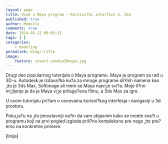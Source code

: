 ```yaml
---
layout: page
title: Uvod u Maya program – Korisni?ki interface 2. deo
published: true
author: Momcilo
comments: true
date: 2014-03-12 09:03:31
tags: [ ]
categories:
    - modeling
permalink: blog/:title
image:
    feature: cover2-uvoduu3Dmaya.jpg
---
```

Drugi deo popularnog tutorijala o Maya programu. Maya je program za rad u 3D-u. Autodesk je izdava?ka ku?a za mnoge programe sli?nih namena kao ڑto je 3ds Max, Softimage ali meni se Maya najviڑe svi?a. Moje li?no miڑljenje je da je Maya viڑe prilago?ena filmu, a 3ds Max za igre.

U ovom tutorijalu pri?am o osnovama korisni?kog interfesja i navigaciji u 3d prostoru.
  
Pokuڑa?u na ڑto jenostavniji na?in da vam objasnim kako se mo‍ete sna?i u programu koji na prvi pogled izgleda prili?no kompleksno pre nego ڑto pre?emo na konkretne primere.

[linija]
